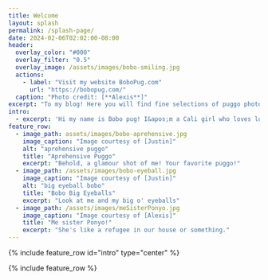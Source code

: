 ```yaml
---
title: Welcome
layout: splash
permalink: /splash-page/
date: 2024-02-06T02:02:00-08:00
header:
  overlay_color: "#000"
  overlay_filter: "0.5"
  overlay_image: /assets/images/bobo-smiling.jpg
  actions:
    - label: "Visit my website BoboPug.com"
      url: "https://bobopug.com/"
  caption: "Photo credit: [**Alexis**]"
excerpt: "To my blog! Here you will find fine selections of puggo photos - some with special guest Ponyo pug!"
intro: 
  - excerpt: 'Hi my name is Bobo pug! I&apos;m a Cali girl who loves long walks on the beach and soy chai lattes. Catch me at the dog beach peeing on seaweed or taking in the cool breeze.'
feature_row:
  - image_path: assets/images/bobo-aprehensive.jpg
    image_caption: "Image courtesy of [Justin]"
    alt: "aprehensive puggo"
    title: "Aprehensive Puggo"
    excerpt: "Behold, a glamour shot of me! Your favorite puggo!"
  - image_path: /assets/images/bobo-eyeball.jpg
    image_caption: "Image courtesy of [Justin]"
    alt: "big eyeball bobo"
    title: "Bobo Big Eyeballs"
    excerpt: "Look at me and my big o' eyeballs"
  - image_path: /assets/images/meSisterPonyo.jpg
    image_caption: "Image courtesy of [Alexis]"
    title: "Me sister Ponyo!"
    excerpt: "She's like a refugee in our house or something."
---
```


{% include feature_row id="intro" type="center" %}

{% include feature_row %}
